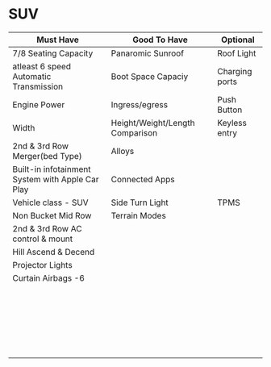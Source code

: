 # SUV

| Must Have | Good To Have | Optional |
| --- | --- | --- |
| 7/8 Seating Capacity  | Panaromic Sunroof | Roof  Light   |
| atleast 6 speed Automatic Transmission  | Boot Space Capaciy | Charging ports  |
| Engine Power | Ingress/egress|  Push Button |
| Width| Height/Weight/Length Comparison | Keyless entry  |
| 2nd & 3rd Row Merger(bed Type) | Alloys |   |
| Built-in infotainment System with Apple Car Play | Connected Apps |   |
| Vehicle class - SUV | Side Turn Light | TPMS |
| Non Bucket Mid Row | Terrain Modes |   |
| 2nd & 3rd Row AC control & mount |  |   |
| Hill Ascend & Decend |  |   |
| Projector Lights  |  |   |
| Curtain Airbags -6   |  |   |
|  |   | 
|  |  |   |
|  |  |   |
|  |  |   |
|  |  |   |
|  |  |   |
|  |  |   |
|  |  |   |
|  |  |   |
|  |  |   |
|  |  |   |
|  |  |   |
|  |  |   |
|  |  |   |
|  |  |   |
|  |  |   |
|  |  |   |
|  |  |   |
|  |  |   |
|  |  |   |
|  |  |   |
|  |  |   |
|  |  |   |
|  |  |   |


